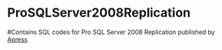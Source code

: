 # ProSQLServer2008Replication
#Contains SQL codes for Pro SQL Server 2008 Replication published by [Apress](https://link.springer.com/book/10.1007/978-1-4302-1808-1)
